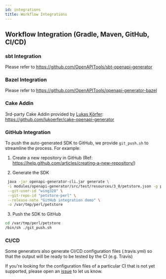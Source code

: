 ```yaml
---
id: integrations
title: Workflow Integrations
---
```

## Workflow Integration (Gradle, Maven, GitHub, CI/CD)

### sbt Integration

Please refer to https://github.com/OpenAPITools/sbt-openapi-generator

### Bazel Integration

Please refer to https://github.com/OpenAPITools/openapi-generator-bazel

### Cake Addin

3rd-party Cake Addin provided by [Lukas Körfer](https://github.com/lukoerfer): https://github.com/lukoerfer/cake-openapi-generator

### GitHub Integration

To push the auto-generated SDK to GitHub, we provide `git_push.sh` to streamline the process. For example:

 1) Create a new repository in GitHub (Ref: https://help.github.com/articles/creating-a-new-repository/)

 2) Generate the SDK
```sh
 java -jar openapi-generator-cli.jar generate \
 -i modules/openapi-generator/src/test/resources/3_0/petstore.json -g perl \
 --git-user-id "wing328" \
 --git-repo-id "petstore-perl" \
 --release-note "GitHub integration demo" \
 -o /var/tmp/perl/petstore
```
 3) Push the SDK to GitHub
```sh
cd /var/tmp/perl/petstore
/bin/sh ./git_push.sh
```
### CI/CD

Some generators also generate CI/CD configuration files (.travis.yml) so that the output will be ready to be tested by the CI (e.g. Travis)

If you're looking for the configuration files of a particular CI that is not yet supported, please open an [issue](https://github.com/openapi-json-schema-tools/openapi-json-schema-generator/issues/new) to let us know.

